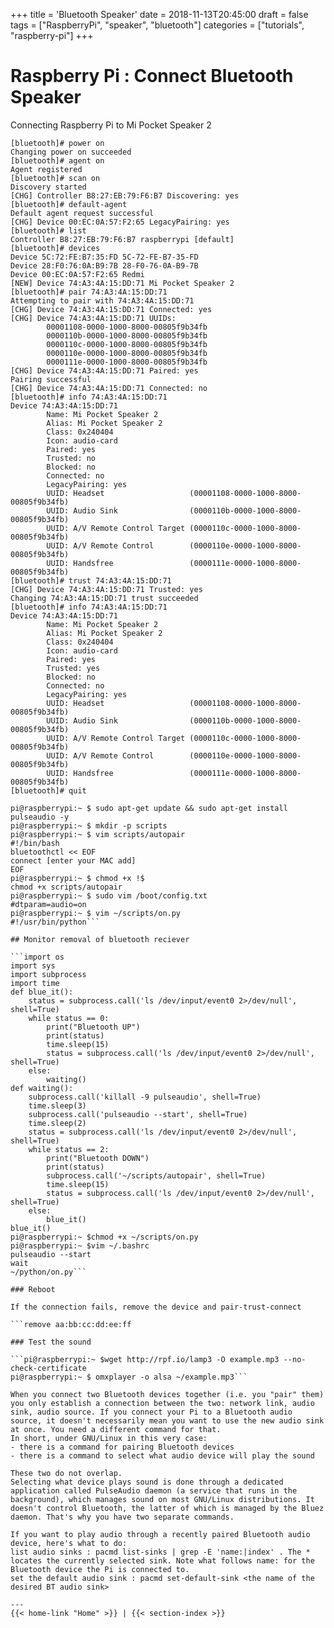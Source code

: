 +++
title = 'Bluetooth Speaker'
date = 2018-11-13T20:45:00
draft = false
tags = ["RaspberryPi", "speaker", "bluetooth"]
categories = ["tutorials", "raspberry-pi"]
+++

# Raspberry Pi : Connect Bluetooth Speaker

Connecting Raspberry Pi to Mi Pocket Speaker 2

```pi@raspberrypi:~ $ sudo bluetoothctl
[bluetooth]# power on
Changing power on succeeded
[bluetooth]# agent on
Agent registered
[bluetooth]# scan on
Discovery started
[CHG] Controller B8:27:EB:79:F6:B7 Discovering: yes
[bluetooth]# default-agent
Default agent request successful
[CHG] Device 00:EC:0A:57:F2:65 LegacyPairing: yes
[bluetooth]# list
Controller B8:27:EB:79:F6:B7 raspberrypi [default]
[bluetooth]# devices
Device 5C:72:FE:B7:35:FD 5C-72-FE-B7-35-FD
Device 28:F0:76:0A:B9:7B 28-F0-76-0A-B9-7B
Device 00:EC:0A:57:F2:65 Redmi
[NEW] Device 74:A3:4A:15:DD:71 Mi Pocket Speaker 2
[bluetooth]# pair 74:A3:4A:15:DD:71
Attempting to pair with 74:A3:4A:15:DD:71
[CHG] Device 74:A3:4A:15:DD:71 Connected: yes
[CHG] Device 74:A3:4A:15:DD:71 UUIDs:
        00001108-0000-1000-8000-00805f9b34fb
        0000110b-0000-1000-8000-00805f9b34fb
        0000110c-0000-1000-8000-00805f9b34fb
        0000110e-0000-1000-8000-00805f9b34fb
        0000111e-0000-1000-8000-00805f9b34fb
[CHG] Device 74:A3:4A:15:DD:71 Paired: yes
Pairing successful
[CHG] Device 74:A3:4A:15:DD:71 Connected: no
[bluetooth]# info 74:A3:4A:15:DD:71
Device 74:A3:4A:15:DD:71
        Name: Mi Pocket Speaker 2
        Alias: Mi Pocket Speaker 2
        Class: 0x240404
        Icon: audio-card
        Paired: yes
        Trusted: no
        Blocked: no
        Connected: no
        LegacyPairing: yes
        UUID: Headset                   (00001108-0000-1000-8000-00805f9b34fb)
        UUID: Audio Sink                (0000110b-0000-1000-8000-00805f9b34fb)
        UUID: A/V Remote Control Target (0000110c-0000-1000-8000-00805f9b34fb)
        UUID: A/V Remote Control        (0000110e-0000-1000-8000-00805f9b34fb)
        UUID: Handsfree                 (0000111e-0000-1000-8000-00805f9b34fb)
[bluetooth]# trust 74:A3:4A:15:DD:71
[CHG] Device 74:A3:4A:15:DD:71 Trusted: yes
Changing 74:A3:4A:15:DD:71 trust succeeded
[bluetooth]# info 74:A3:4A:15:DD:71
Device 74:A3:4A:15:DD:71
        Name: Mi Pocket Speaker 2
        Alias: Mi Pocket Speaker 2
        Class: 0x240404
        Icon: audio-card
        Paired: yes
        Trusted: yes
        Blocked: no
        Connected: no
        LegacyPairing: yes
        UUID: Headset                   (00001108-0000-1000-8000-00805f9b34fb)
        UUID: Audio Sink                (0000110b-0000-1000-8000-00805f9b34fb)
        UUID: A/V Remote Control Target (0000110c-0000-1000-8000-00805f9b34fb)
        UUID: A/V Remote Control        (0000110e-0000-1000-8000-00805f9b34fb)
        UUID: Handsfree                 (0000111e-0000-1000-8000-00805f9b34fb)
[bluetooth]# quit

pi@raspberrypi:~ $ sudo apt-get update && sudo apt-get install pulseaudio -y
pi@raspberrypi:~ $ mkdir -p scripts
pi@raspberrypi:~ $ vim scripts/autopair
#!/bin/bash
bluetoothctl << EOF
connect [enter your MAC add]
EOF
pi@raspberrypi:~ $ chmod +x !$
chmod +x scripts/autopair
pi@raspberrypi:~ $ sudo vim /boot/config.txt
#dtparam=audio=on
pi@raspberrypi:~ $ vim ~/scripts/on.py
#!/usr/bin/python```

## Monitor removal of bluetooth reciever

```import os
import sys
import subprocess
import time
def blue_it():
    status = subprocess.call('ls /dev/input/event0 2>/dev/null', shell=True)
    while status == 0:
        print("Bluetooth UP")
        print(status)
        time.sleep(15)
        status = subprocess.call('ls /dev/input/event0 2>/dev/null', shell=True)
    else:
        waiting()
def waiting():
    subprocess.call('killall -9 pulseaudio', shell=True)
    time.sleep(3)
    subprocess.call('pulseaudio --start', shell=True)
    time.sleep(2)
    status = subprocess.call('ls /dev/input/event0 2>/dev/null', shell=True)
    while status == 2:
        print("Bluetooth DOWN")
        print(status)
        subprocess.call('~/scripts/autopair', shell=True)
        time.sleep(15)
        status = subprocess.call('ls /dev/input/event0 2>/dev/null', shell=True)
    else:
        blue_it()
blue_it()
pi@raspberrypi:~ $chmod +x ~/scripts/on.py
pi@raspberrypi:~ $vim ~/.bashrc
pulseaudio --start
wait
~/python/on.py```

### Reboot

If the connection fails, remove the device and pair-trust-connect

```remove aa:bb:cc:dd:ee:ff

### Test the sound

```pi@raspberrypi:~ $wget http://rpf.io/lamp3 -O example.mp3 --no-check-certificate
pi@raspberrypi:~ $ omxplayer -o alsa ~/example.mp3```

When you connect two Bluetooth devices together (i.e. you "pair" them) you only establish a connection between the two: network link, audio sink, audio source. If you connect your Pi to a Bluetooth audio source, it doesn't necessarily mean you want to use the new audio sink at once. You need a different command for that.
In short, under GNU/Linux in this very case:
- there is a command for pairing Bluetooth devices
- there is a command to select what audio device will play the sound

These two do not overlap.
Selecting what device plays sound is done through a dedicated application called PulseAudio daemon (a service that runs in the background), which manages sound on most GNU/Linux distributions. It doesn't control Bluetooth, the latter of which is managed by the Bluez daemon. That's why you have two separate commands.

If you want to play audio through a recently paired Bluetooth audio device, here's what to do:
list audio sinks : pacmd list-sinks | grep -E 'name:|index' . The * locates the currently selected sink. Note what follows name: for the Bluetooth device the Pi is connected to.
set the default audio sink : pacmd set-default-sink <the name of the desired BT audio sink>

---
{{< home-link "Home" >}} | {{< section-index >}}
